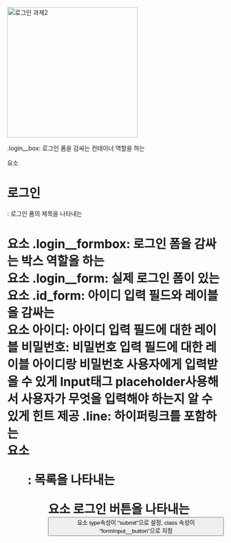 <img width="303" alt="로그인 과제2" src="https://github.com/hyeiiin/home-work/assets/126502807/1007f1c1-9a82-4222-9a3d-9f0b53407102">

.login__box: 로그인 폼을 감싸는 컨테이너 역할을 하는 <div> 요소
<h1>로그인</h1>: 로그인 폼의 제목을 나타내는 <h1> 요소
.login__formbox: 로그인 폼을 감싸는 박스 역할을 하는 <div> 요소
.login__form: 실제 로그인 폼이 있는 <form> 요소
.id_form: 아이디 입력 필드와 레이블을 감싸는 <div> 요소
<label for="id">아이디</label>: 아이디 입력 필드에 대한 레이블
<label for="password">비밀번호</label>: 비밀번호 입력 필드에 대한 레이블
아이디랑 비밀번호 사용자에게 입력받을 수 있게 Input태그
placeholder사용해서 사용자가 무엇을 입력해야 하는지 알 수 있게 힌트 제공
.line: 하이퍼링크를 포함하는 <div> 요소
<ul>: 목록을 나타내는 <ul> 요소
로그인 버튼을 나타내는 <button> 요소 
type속성이 "submit"으로 설정, class 속성이 "formInput__button"으로 지정

